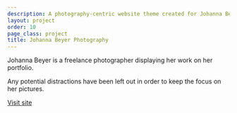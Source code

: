 ```yaml
---
description: A photography-centric website theme created for Johanna Beyer of http://johannabeyer.com/.
layout: project
order: 10
page_class: project
title: Johanna Beyer Photography
---
```


Johanna Beyer is a freelance photographer displaying her work on her portfolio.

Any potential distractions have been left out in order to keep the focus on her
pictures.

[Visit site](http://johannabeyer.com/ "Photography portfolio of Johanna Beyer")
